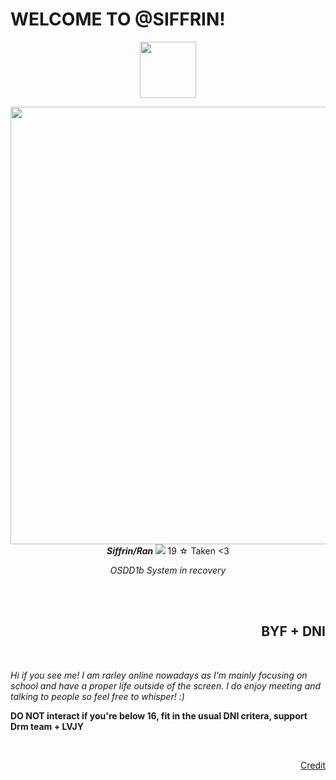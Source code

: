 <!DOCTYPE HTML>
  <h1> WELCOME TO @SIFFRIN! </h1>
    <p align="center">
      <img height="90" src="https://64.media.tumblr.com/bb382a5587b4881cb092b7511f56c2f0/9294095bd274d868-e1/s2048x3072/e070fe5d6b75ab67aee8b360a22c537f84e6ba0c.pnj" >
    </p> 
        <img align="left" width="700 lvh" src="https://64.media.tumblr.com/3566d0404578058a82a3dc2fa71331e3/9885c6ce83f182dd-9d/s2048x3072/4b1e018296b9da116a77ee91cbcf999e0179b42b.gifv"> 

  <br>  </br> 
 
   <body>
      <section> 
            <br>
              <p align="center"> <i><b> Siffrin/Ran </b> </i> 
               <img src="https://64.media.tumblr.com/aa4536901aa184b39d53a42f10968cc7/756bfdb7bd81d3f0-9a/s75x75_c1/7aea6bcc4976d7e84364567a2cfa07cb5fae2750.gifv">
               19  ☆ Taken <3
              <p align="center"><i> OSDD1b System in recovery </i></p>
            <br>
      </section>
    <br>
      <section2>
             <h2 align="right">
                BYF + DNI </h2>
                   <br>
        <p><i> Hi if you see me! I am rarley online nowadays as I'm mainly focusing on school and have a proper life outside of the screen. I do enjoy meeting and talking to people so feel free to whisper! :) </i></p>
        <p> <b> DO NOT interact if you're below 16, fit in the usual DNI critera, support Drm team + LVJY </b> </p>
       </section2>
   <br>

  <p align="right"> <a href="https://www.tumblr.com/hitchikokku-archived/772362761329098752/siffrin-layouts-f2u-creds-to-remxedmoon?source=share">Credit</a> </p>
     
  </body>
</html>
